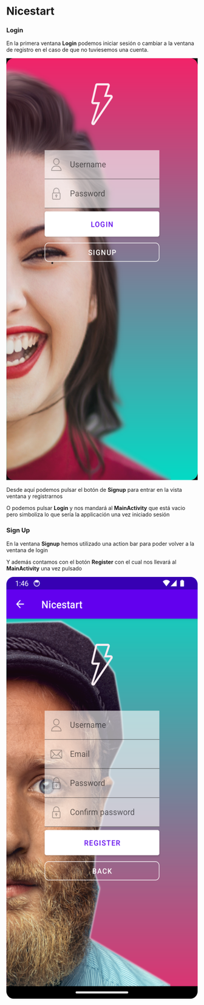 # Nicestart

### Login

En la primera ventana **Login** podemos iniciar sesión o cambiar a la
ventana de registro en el caso de que no tuviesemos una cuenta.

<img src="img/login.png" alt="Login activity" width="540" height="1110"/>

Desde aquí podemos pulsar el botón de **Signup** para entrar en la vista
ventana y registrarnos

O podemos pulsar **Login** y nos mandará al **MainActivity** que está
vacio pero simboliza lo que sería la applicación una vez iniciado sesión

### Sign Up

En la ventana **Signup** hemos utilizado una action bar para poder
volver a la ventana de login

Y además contamos con el botón **Register** con el cual nos llevará al
**MainActivity** una vez pulsado

<img src="img/signup.png" alt="Signup activity" width="540" height="1110" />
